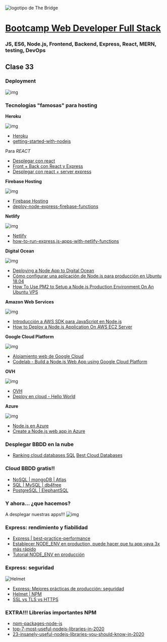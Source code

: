 ![logotipo de The Bridge](https://user-images.githubusercontent.com/27650532/77754601-e8365180-702b-11ea-8bed-5bc14a43f869.png  "logotipo de The Bridge")


# [Bootcamp Web Developer Full Stack](https://www.thebridge.tech/bootcamps/bootcamp-fullstack-developer/)
### JS, ES6, Node.js, Frontend, Backend, Express, React, MERN, testing, DevOps

## Clase 33

### Deployment

![img](../../assets/back/clase33/deploymentmeme2.png) 
### Tecnologías "famosas" para hosting

**Heroku**

![img](../../assets/back/clase33/heroku.png) 
- [Heroku](https://www.heroku.com/)
- [getting-started-with-nodejs](https://devcenter.heroku.com/articles/getting-started-with-nodejs)

Para *REACT*
- [Desplegar con react](https://blog.heroku.com/deploying-react-with-zero-configuration)
- [Front + Back con React y Express](creating-a-react-app-with-react-router-and-an-express-backend)
- [Desplegar con react + server express](https://www.freecodecamp.org/news/deploy-a-react-node-app-to/)

**Firebase Hosting**

![img](../../assets/back/clase33/firebase_hosting.png) 
-  [Firebase Hosting](https://firebase.google.com/docs/hosting)
- [deploy-node-express-firebase-functions](https://www.9lessons.info/2020/06/deploy-node-express-firebase-functions.html)

**Netlify**

![img](../../assets/back/clase33/netlify.jpeg) 
- [Netlify](https://www.netlify.com/)
- [how-to-run-express.js-apps-with-netlify-functions](https://www.netlify.com/blog/2018/09/13/how-to-run-express.js-apps-with-netlify-functions/)

**Digital Ocean**

![img](../../assets/back/clase33/digitalocean.png) 
- [Deploying a Node App to Digital Ocean](https://scotch.io/tutorials/deploying-a-node-app-to-digital-ocean) 
- [Cómo configurar una aplicación de Node.js para producción en Ubuntu 18.04](https://www.digitalocean.com/community/tutorials/como-configurar-una-aplicacion-de-node-js-para-produccion-en-ubuntu-18-04-es)
- [How To Use PM2 to Setup a Node.js Production Environment On An Ubuntu VPS](https://www.digitalocean.com/community/tutorials/how-to-use-pm2-to-setup-a-node-js-production-environment-on-an-ubuntu-vps)

**Amazon Web Services**

![img](../../assets/back/clase33/aws.png) 
- [Introducción a AWS SDK para JavaScript en Node.js](https://aws.amazon.com/es/developers/getting-started/nodejs/)
- [How to Deploy a Node.js Application On AWS EC2 Server](https://ourcodeworld.com/articles/read/977/how-to-deploy-a-node-js-application-on-aws-ec2-server) 

**Google Cloud Platform**

![img](../../assets/back/clase33/gcloud.png) 
- [Alojamiento web de Google Cloud](https://cloud.google.com/solutions/web-hosting?hl=es)
- [Codelab - Build a Node.js Web App using Google Cloud Platform](https://codelabs.developers.google.com/codelabs/cloud-nodejs/index.html?index=..%2F..index#0)

**OVH**

![img](../../assets/back/clase33/ovh.png) 
- [OVH](https://www.ovh.es/)
- [Deploy en cloud - Hello World](https://docs.ovh.com/gb/en/kubernetes/deploying-hello-world/)


**Azure**

![img](../../assets/back/clase33/azure.png) 
- [Node.js en Azure](https://azure.microsoft.com/es-es/develop/nodejs/)
- [Create a Node.js web app in Azure](https://docs.microsoft.com/es-es/azure/app-service/app-service-web-get-started-nodejs)


###  Desplegar BBDD en la nube
- [Ranking cloud databases SQL](https://www.simplilearn.com/cloud-databases-across-the-globe-article)
 [Best Cloud Databases](https://www.techradar.com/best/best-cloud-databases)


### Cloud BBDD gratis!!

- [NoSQL | mongoDB | Atlas](https://www.mongodb.com/cloud/atlas)
- [SQL | MySQL | db4free](https://www.db4free.net/index.php?language=es)
- [PostgreSQL | ElephantSQL](https://www.elephantsql.com/)


### Y ahora... ¿que hacemos?
A desplegar nuestras apps!!!
![img](../../assets/back/clase33/deploymentmeme.jpg) 



### Express: rendimiento y fiabilidad

- [Express | best-practice-performance](http://expressjs.com/es/advanced/best-practice-performance.html)
- [Establecer NODE_ENV en production, puede hacer que tu app vaya 3x más rápido](https://www.dynatrace.com/news/blog/the-drastic-effects-of-omitting-node_env-in-your-express-js-applications/)
- [Tutorial NODE_ENV en producción](https://medium.com/the-node-js-collection/making-your-node-js-work-everywhere-with-environment-variables-2da8cdf6e786)

### Express: seguridad

![Helmet](../../assets/back/clase33/01express-helmet.jpg)

- [Express: Mejores prácticas de producción: seguridad](http://expressjs.com/es/advanced/best-practice-security.html#no-utilizar-versiones-en-desuso-o-vulnerables-de-express)
- [Helmet | NPM](https://www.npmjs.com/package/helmet)
- [SSL vs TLS vs HTTPS](https://www.websecurity.digicert.com/es/es/security-topics/what-is-ssl-tls-https)


### EXTRA!!! Librerías importantes NPM
- [npm-packages-node-js](https://colorlib.com/wp/npm-packages-node-js/)
- [top-7-most-useful-nodejs-libraries-in-2020](https://www.codementor.io/@bacancytechnology/top-7-most-useful-nodejs-libraries-in-2020-17q3ztirvb)
- [23-insanely-useful-nodejs-libraries-you-should-know-in-2020](https://blog.bitsrc.io/23-insanely-useful-nodejs-libraries-you-should-know-in-2020-5a9b570d5416)















